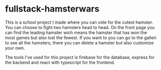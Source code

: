 # fullstack-hamsterwars

This is a school project I made where you can vote for the cutest hamster. You can choose to fight two hamsters head to head. On the front page you can find the leading hamster wich means the hamster that has won the most games but also lost the fewest. 
If you want to you can go to the galleri to see all the hamsters, there you can delete a hamster but also customize your own.

The tools I've used for this project is firebase for the database, express for the backend and react with typescript for the frontend.
